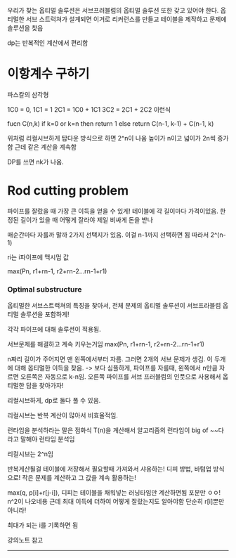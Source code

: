 우리가 찾는 옵티멀 솔루션은 서브프러블럼의 옵티멀 솔루션 또한 갖고 있어야 한다.
옵티멀한 서브 스트럭쳐가 설계되면 이거로 리커런스를 만들고 테이블을 제작하고 문제에 솔루션을 찾음

dp는 반복적인 계산에서 편리함

# 이항계수 구하기

파스칼의 삼각형

1C0 = 0, 1C1 = 1
2C1 = 1C0 + 1C1
3C2 = 2C1 + 2C2 이런식

fucn C(n,k)
if k=0 or k=n then
return 1
else
return C(n-1, k-1) + C(n-1, k)

위처럼 리컬시브하게 탑다운 방식으로 하면 2^n이 나옴
높이가 n이고 넓이가 2n씩 증가함
근데 같은 계산을 계속함

DP를 쓰면 nk가 나옴.

# Rod cutting problem

파이프를 잘랐을 때 가장 큰 이득을 얻을 수 있게!
테이블에 각 길이마다 가격이있음.
한정된 길이가 있을 때 어떻게 잘라야 제일 비싸게 돈을 받나

매순간마다 자를까 말까 2가지 선택지가 있음. 이걸 n-1까지 선택하면 됨
따라서 2^(n-1)

ri는 i파이프에 맥시멈 값

max(Pn, r1+rn-1, r2+rn-2...rn-1+r1)

### Optimal substructure

옵티멀한 서브스트럭쳐의 특징을 찾아서, 전체 문제의 옵티멀 솔루션이 서브프라블럼 옵티멀 솔루션을 포함하게!

각각 파이프에 대해 솔루션이 적용됨.

서브문제를 해결하고 계속 키우는거임
max(Pn, r1+rn-1, r2+rn-2...rn-1+r1)

n짜리 길이가 주어지면 맨 왼쪽에서부터 자름. 그러면 2개의 서브 문제가 생김. 이 두개에 대해 옵티멀한 이득을 찾음.
-> 보다 심플하게, 파이프를 자를때, 왼쪽에서 n만큼 자르면 오른쪽은 자동으로 k-n임. 오른쪽 파이프를 서브 프러블럼의 인풋으로 사용해서 옵티멀한 답을 찾아가자!

리컬시브하게, dp로 둘다 풀 수 있음.

리컬시브는 반복 계산이 많아서 비효율적임.

런타임을 분석하라는 말은 점화식 T(n)을 계산해서 알고리즘의 런타임이 big of ~~다 라고 말해야 런타임 분석임

리컬시브는 2^n임

반복게산될걸 테이블에 저장해서 필요할때 가져와서 샤용하는! 디피 방법, 바텀업 방식으로!
작은 문제를 계산하고 그 값을 계속 활용하는!

max(q, p[i]+r[j-i]), 디피는 테이블을 채워넣는 러닝타임만 계산하면됨 포문만 ㅇㅇ! n^2이 나오네용
근데 최대 이득에 더하여 어떻게 잘랐는지도 알아야함 단순히 r[i]뿐만 아니라!

최대가 되는 i를 기록하면 됨

강의노트 참고

---
